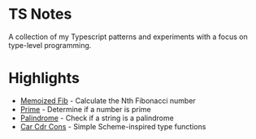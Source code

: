 # TS Notes

A collection of my Typescript patterns and experiments with a focus on type-level programming.

# Highlights

- [Memoized Fib](./src/memoized-fib.ts) - Calculate the Nth Fibonacci number
- [Prime](./src/prime.ts) - Determine if a number is prime
- [Palindrome](./src/palindrome.ts) - Check if a string is a palindrome
- [Car Cdr Cons](./src/car-cdr-cons.ts) - Simple Scheme-inspired type functions
